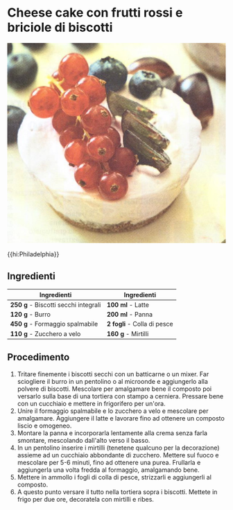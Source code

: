# Cheese cake con frutti rossi e briciole di biscotti

![](img/Cheese-cake-ai-frutti-rossi.jpg)

{{hi:Philadelphia}}

## Ingredienti

| Ingredienti                  | Ingredienti             |
| ---------------------------- | ----------------------- |
| **250 g** - Biscotti secchi integrali | **100 ml** - Latte |
| **120 g** - Burro | **200 ml** - Panna |
| **450 g** - Formaggio spalmabile | **2 fogli** - Colla di pesce |
| **110 g** - Zucchero a velo | **160 g** - Mirtilli |

## Procedimento

1. Tritare finemente i biscotti secchi con un batticarne o un mixer. Far sciogliere il burro in un pentolino o al microonde e aggiungerlo alla polvere di biscotti. Mescolare per amalgamare bene il composto poi versarlo sulla base di una tortiera con stampo a cerniera. Pressare bene con un cucchiaio e mettere in frigorifero per un'ora.
1. Unire il formaggio spalmabile e lo zucchero a velo e mescolare per amalgamare. Aggiungere il latte e lavorare fino ad ottenere un composto liscio e omogeneo. 
1. Montare la panna e incorporarla lentamente alla crema senza farla smontare, mescolando dall'alto verso il basso.
1. In un pentolino inserire i mirtilli (tenetene qualcuno per la decorazione) assieme ad un cucchiaio abbondante di zucchero. Mettere sul fuoco e mescolare per 5-6 minuti, fino ad ottenere una purea. Frullarla e aggiungerla una volta fredda al formaggio, amalgamando bene.
1. Mettere in ammollo i fogli di colla di pesce, strizzarli e aggiungerli al composto.
1. A questo punto versare il tutto nella tortiera sopra i biscotti. Mettete in frigo per due ore, decoratela con mirtilli e ribes.
